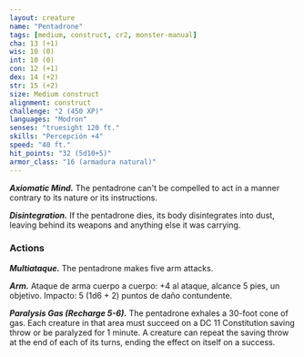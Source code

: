 ```yaml
---
layout: creature
name: "Pentadrone"
tags: [medium, construct, cr2, monster-manual]
cha: 13 (+1)
wis: 10 (0)
int: 10 (0)
con: 12 (+1)
dex: 14 (+2)
str: 15 (+2)
size: Medium construct
alignment: construct
challenge: "2 (450 XP)"
languages: "Modron"
senses: "truesight 120 ft."
skills: "Percepción +4"
speed: "40 ft."
hit_points: "32 (5d10+5)"
armor_class: "16 (armadura natural)"
---
```


***Axiomatic Mind.*** The pentadrone can't be compelled to act in a manner contrary to its nature or its instructions.

***Disintegration.*** If the pentadrone dies, its body disintegrates into dust, leaving behind its weapons and anything else it was carrying.

### Actions

***Multiataque.*** The pentadrone makes five arm attacks.

***Arm.*** Ataque de arma cuerpo a cuerpo: +4 al ataque, alcance 5 pies, un objetivo. Impacto: 5 (1d6 + 2) puntos de daño contundente.

***Paralysis Gas (Recharge 5-6).*** The pentadrone exhales a 30-foot cone of gas. Each creature in that area must succeed on a DC 11 Constitution saving throw or be paralyzed for 1 minute. A creature can repeat the saving throw at the end of each of its turns, ending the effect on itself on a success.